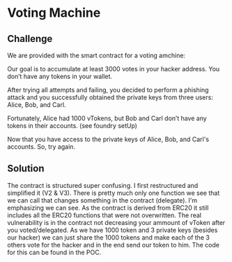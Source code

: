 # Voting Machine
## Challenge

We are provided with the smart contract for a voting amchine:


Our goal is to accumulate at least 3000 votes in your hacker address. You don’t have any tokens in your wallet.

After trying all attempts and failing, you decided to perform a phishing attack and you successfully obtained the private keys from three users: Alice, Bob, and Carl.

Fortunately, Alice had 1000 vTokens, but Bob and Carl don’t have any tokens in their accounts. (see foundry setUp)

Now that you have access to the private keys of Alice, Bob, and Carl's accounts. So, try again. 

## Solution

The contract is structured super confusing. I first restructured and simplified it (V2 & V3). There is pretty much only one function we see that we can call that changes something in the contract (delegate). I'm emphasizing we can see. As the contract is derived from ERC20 it still includes all the ERC20 functions that were not overwritten. The real vulnerability is in the contract not decreasing your ammount of vToken after you voted/delegated. As we have 1000 token and 3 private keys (besides our hacker) we can just share the 1000 tokens and make each of the 3 others vote for the hacker and in the end send our token to him. The code for this can be found in the POC.
